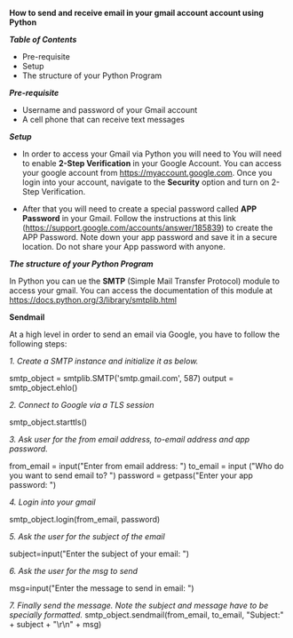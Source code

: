 **How to send and receive email in your gmail account account using Python**

***Table of Contents***
* Pre-requisite
* Setup 
* The structure of your Python Program

***Pre-requisite***
* Username and password of your Gmail account
* A cell phone that can receive text messages

***Setup***

* In order to access your Gmail via Python you will need to You will need to enable
**2-Step Verification** in your Google Account. You can access your google account from
https://myaccount.google.com. Once you login into your account, navigate to the **Security** 
option and turn on 2-Step Verification. 


* After that you will need to create a special password called **APP Password** in your Gmail. 
Follow the instructions at this link (https://support.google.com/accounts/answer/185839)
  to create the APP Password. Note down your app password and save it in a secure location. 
  Do not share your App password with anyone.

***The structure of your Python Program***

In Python you can ue the **SMTP** (Simple Mail Transfer Protocol) module to access your gmail. You can access the
documentation of this module at https://docs.python.org/3/library/smtplib.html

**Sendmail**

At a high level in order to send an email via Google, you have to follow the following steps:

*1. Create a SMTP instance and initialize it as below.*

smtp_object = smtplib.SMTP('smtp.gmail.com', 587)
output = smtp_object.ehlo()

*2. Connect to Google via a TLS session*

smtp_object.starttls()

*3. Ask user for the from email address, to-email address and app password.*

from_email = input("Enter from email address: ")
to_email = input ("Who do you want to send email to? ")
password = getpass("Enter your app password: ")

*4. Login into your gmail*

smtp_object.login(from_email, password)

*5. Ask the user for the subject of the email*

subject=input("Enter the subject of your email: ")

*6. Ask the user for the msg to send*

msg=input("Enter the message to send in email: ")

*7. Finally send the message. Note the subject and message have to be specially formatted.*
smtp_object.sendmail(from_email, to_email, "Subject:" + subject + "\r\n" + msg)